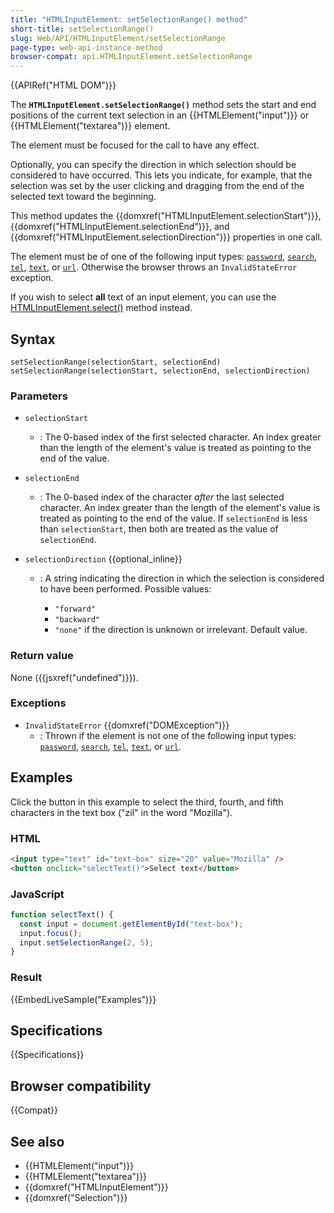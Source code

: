 ```yaml
---
title: "HTMLInputElement: setSelectionRange() method"
short-title: setSelectionRange()
slug: Web/API/HTMLInputElement/setSelectionRange
page-type: web-api-instance-method
browser-compat: api.HTMLInputElement.setSelectionRange
---
```


{{APIRef("HTML DOM")}}

The **`HTMLInputElement.setSelectionRange()`** method sets the start and end positions of the current text selection in an {{HTMLElement("input")}} or {{HTMLElement("textarea")}} element.

The element must be focused for the call to have any effect.

Optionally, you can specify the direction in which selection should be considered to have occurred. This lets you indicate, for example, that the selection was set by the user clicking and dragging from the end of the selected text toward the beginning.

This method updates the {{domxref("HTMLInputElement.selectionStart")}}, {{domxref("HTMLInputElement.selectionEnd")}}, and {{domxref("HTMLInputElement.selectionDirection")}} properties in one call.

The element must be of one of the following input types: [`password`](/en-US/docs/Web/HTML/Reference/Element/input/password), [`search`](/en-US/docs/Web/HTML/Reference/Element/input/search), [`tel`](/en-US/docs/Web/HTML/Reference/Element/input/tel), [`text`](/en-US/docs/Web/HTML/Reference/Element/input/text), or [`url`](/en-US/docs/Web/HTML/Reference/Element/input/url). Otherwise the browser throws an `InvalidStateError` exception.

If you wish to select **all** text of an input element, you can use the [HTMLInputElement.select()](/en-US/docs/Web/API/HTMLInputElement/select) method instead.

## Syntax

```js-nolint
setSelectionRange(selectionStart, selectionEnd)
setSelectionRange(selectionStart, selectionEnd, selectionDirection)
```

### Parameters

- `selectionStart`
  - : The 0-based index of the first selected character. An index greater than the length
    of the element's value is treated as pointing to the end of the value.
- `selectionEnd`

  - : The 0-based index of the character _after_ the last selected character. An
    index greater than the length of the element's value is treated as pointing to the end
    of the value. If `selectionEnd` is less than `selectionStart`, then both are treated as the value of `selectionEnd`.

- `selectionDirection` {{optional_inline}}

  - : A string indicating the direction in which the selection is considered to have been
    performed. Possible values:

    - `"forward"`
    - `"backward"`
    - `"none"` if the direction is unknown or irrelevant. Default value.

### Return value

None ({{jsxref("undefined")}}).

### Exceptions

- `InvalidStateError` {{domxref("DOMException")}}
  - : Thrown if the element is not one of the following input types: [`password`](/en-US/docs/Web/HTML/Reference/Element/input/password), [`search`](/en-US/docs/Web/HTML/Reference/Element/input/search), [`tel`](/en-US/docs/Web/HTML/Reference/Element/input/tel), [`text`](/en-US/docs/Web/HTML/Reference/Element/input/text), or [`url`](/en-US/docs/Web/HTML/Reference/Element/input/url).

## Examples

Click the button in this example to select the third, fourth, and fifth characters in
the text box ("zil" in the word "Mozilla").

### HTML

```html
<input type="text" id="text-box" size="20" value="Mozilla" />
<button onclick="selectText()">Select text</button>
```

### JavaScript

```js
function selectText() {
  const input = document.getElementById("text-box");
  input.focus();
  input.setSelectionRange(2, 5);
}
```

### Result

{{EmbedLiveSample("Examples")}}

## Specifications

{{Specifications}}

## Browser compatibility

{{Compat}}

## See also

- {{HTMLElement("input")}}
- {{HTMLElement("textarea")}}
- {{domxref("HTMLInputElement")}}
- {{domxref("Selection")}}
